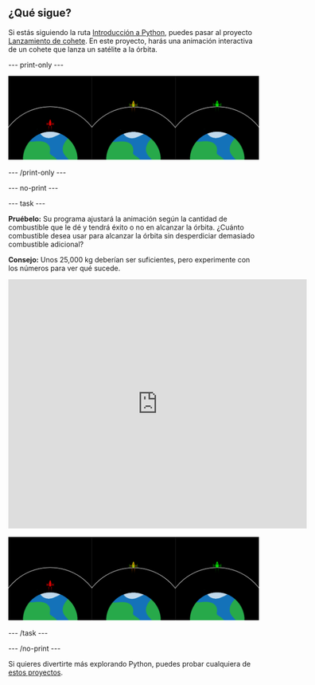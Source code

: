 ## ¿Qué sigue?

Si estás siguiendo la ruta [Introducción a Python](https://projects.raspberrypi.org/en/raspberrypi/python-intro), puedes pasar al proyecto [Lanzamiento de cohete](https://projects.raspberrypi.org/en/projects/rocket-launch). En este proyecto, harás una animación interactiva de un cohete que lanza un satélite a la órbita.

--- print-only ---

![Proyecto lanzamiento de cohete.](images/showcase_rocket.png)

--- /print-only ---

--- no-print ---

--- task ---

**Pruébelo:** Su programa ajustará la animación según la cantidad de combustible que le dé y tendrá éxito o no en alcanzar la órbita. ¿Cuánto combustible desea usar para alcanzar la órbita sin desperdiciar demasiado combustible adicional?

**Consejo:** Unos 25,000 kg deberían ser suficientes, pero experimente con los números para ver qué sucede.

<iframe src="https://trinket.io/embed/python/622b4dd113?outputOnly=true&start=result" width="600" height="500" frameborder="0" marginwidth="0" marginheight="0" allowfullscreen>
</iframe>

![Proyecto lanzamiento de cohete](images/showcase_rocket.png)

--- /task ---

--- /no-print ---

Si quieres divertirte más explorando Python, puedes probar cualquiera de [estos proyectos](https://projects.raspberrypi.org/en/projects?software%5B%5D=python).



